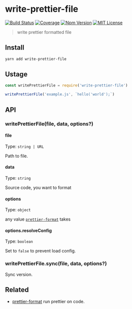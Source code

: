 # write-prettier-file

[![Build Status][github_actions_badge]][github_actions_link]
[![Coverage][coveralls_badge]][coveralls_link]
[![Npm Version][package_version_badge]][package_link]
[![MIT License][license_badge]][license_link]

[github_actions_badge]: https://img.shields.io/github/workflow/status/fisker/write-prettier-file/CI/master?style=flat-square
[github_actions_link]: https://github.com/fisker/write-prettier-file/actions?query=branch%3Amaster
[coveralls_badge]: https://img.shields.io/coveralls/github/fisker/write-prettier-file/master?style=flat-square
[coveralls_link]: https://coveralls.io/github/fisker/write-prettier-file?branch=master
[license_badge]: https://img.shields.io/npm/l/write-prettier-file.svg?style=flat-square
[license_link]: https://github.com/fisker/write-prettier-file/blob/master/license
[package_version_badge]: https://img.shields.io/npm/v/write-prettier-file.svg?style=flat-square
[package_link]: https://www.npmjs.com/package/write-prettier-file

> write prettier formatted file

## Install

```sh
yarn add write-prettier-file
```

## Ustage

```js
const writePrettierFile = require('write-prettier-file')

writePrettierFile('example.js', `hello('world');`)
```

## API

### writePrettierFile(file, data, options?)

#### file

Type: `string | URL`

Path to file.

#### data

Type: `string`

Source code, you want to format

#### options

Type: `object`

any value [`prettier-format`](https://github.com/fisker/prettier-format) takes

#### options.resolveConfig

Type: `boolean`

Set to `false` to prevent load config.

### writePrettierFile.sync(file, data, options?)

Sync version.

## Related

- [prettier-format](https://github.com/fisker/prettier-format) run prettier on code.
